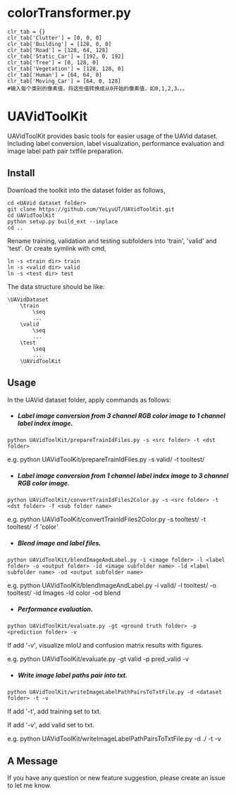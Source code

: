 # colorTransformer.py
```
clr_tab = {}
clr_tab['Clutter'] = [0, 0, 0]
clr_tab['Building'] = [128, 0, 0]
clr_tab['Road'] = [128, 64, 128]
clr_tab['Static_Car'] = [192, 0, 192]
clr_tab['Tree'] = [0, 128, 0]
clr_tab['Vegetation'] = [128, 128, 0]
clr_tab['Human'] = [64, 64, 0]
clr_tab['Moving_Car'] = [64, 0, 128]
#输入每个类别的像素值，将这些值转换成从0开始的像素值，如0,1,2,3。。。
```
# UAVidToolKit
UAVidToolKit provides basic tools for easier usage of the UAVid dataset.
Including label conversion, label visualization, performance evaluation and image label path pair txtfile preparation.


## Install
Download the toolkit into the dataset folder as follows,
```
cd <UAVid dataset folder>
git clone https://github.com/YeLyuUT/UAVidToolKit.git
cd UAVidToolKit
python setup.py build_ext --inplace
cd ..
```

Rename training, validation and testing subfolders into 'train', 'valid' and 'test'. Or create symlink with cmd,
```
ln -s <train dir> train
ln -s <valid dir> valid
ln -s <test dir> test
```

The data structure should be like:

    \UAVidDataset
        \train
            \seq
            ...
        \valid
            \seq
            ...
        \test
            \seq
            ...
        \UAVidToolKit

## Usage

In the UAVid dataset folder, apply commands as follows:
- ##### Label image conversion from 3 channel RGB color image to 1 channel label index image.
```
python UAVidToolKit/prepareTrainIdFiles.py -s <src folder> -t <dst folder>
```
e.g. python UAVidToolKit/prepareTrainIdFiles.py -s valid/ -t tooltest/
<br/>

- ##### Label image conversion from 1 channel label index image to 3 channel RGB color image.
```
python UAVidToolKit/convertTrainIdFiles2Color.py -s <src folder> -t <dst folder> -f <sub folder name>
```
e.g. python UAVidToolKit/convertTrainIdFiles2Color.py -s tooltest/ -t tooltest/ -f 'color'
<br/>

- ##### Blend image and label files.
```
python UAVidToolKit/blendImageAndLabel.py -i <image folder> -l <label folder> -o <output folder> -id <image subfolder name> -ld <label subfolder name> -od <output subfolder name>
```
e.g. python UAVidToolKit/blendImageAndLabel.py -i valid/ -l tooltest/ -o tooltest/ -id Images -ld color -od blend
<br/>

- ##### Performance evaluation.
```
python UAVidToolKit/evaluate.py -gt <ground truth folder> -p <prediction folder> -v
```
If add '-v', visualize mIoU and confusion matrix results with figures.

e.g. python UAVidToolKit/evaluate.py -gt valid -p pred_valid -v
<br/>

- ##### Write image label paths pair into txt.
```
python UAVidToolKit/writeImageLabelPathPairsToTxtFile.py -d <dataset folder> -t -v
```
If add '-t', add training set to txt.

If add '-v', add valid set to txt.

e.g. python UAVidToolKit/writeImageLabelPathPairsToTxtFile.py -d ./ -t -v

## A Message

If you have any question or new feature suggestion, please create an issue to let me know.
